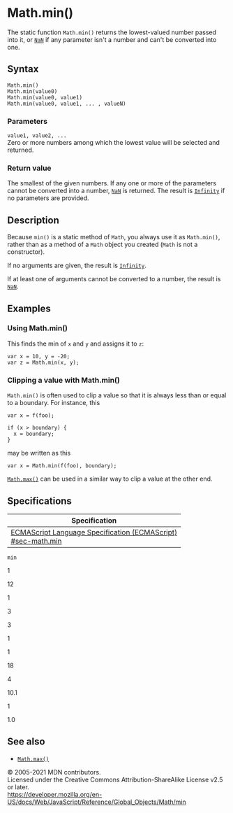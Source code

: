 # Math.min()

The static function `Math.min()` returns the lowest-valued number passed into it, or [`NaN`](../nan) if any parameter isn't a number and can't be converted into one.

## Syntax

    Math.min()
    Math.min(value0)
    Math.min(value0, value1)
    Math.min(value0, value1, ... , valueN)

### Parameters

`value1, value2, ...`  
Zero or more numbers among which the lowest value will be selected and returned.

### Return value

The smallest of the given numbers. If any one or more of the parameters cannot be converted into a number, [`NaN`](../nan) is returned. The result is [`Infinity`](../infinity) if no parameters are provided.

## Description

Because `min()` is a static method of `Math`, you always use it as `Math.min()`, rather than as a method of a `Math` object you created (`Math` is not a constructor).

If no arguments are given, the result is [`Infinity`](../infinity).

If at least one of arguments cannot be converted to a number, the result is [`NaN`](../nan).

## Examples

### Using Math.min()

This finds the min of `x` and `y` and assigns it to `z`:

    var x = 10, y = -20;
    var z = Math.min(x, y);

### Clipping a value with Math.min()

`Math.min()` is often used to clip a value so that it is always less than or equal to a boundary. For instance, this

    var x = f(foo);

    if (x > boundary) {
      x = boundary;
    }

may be written as this

    var x = Math.min(f(foo), boundary);

[`Math.max()`](max) can be used in a similar way to clip a value at the other end.

## Specifications

<table><thead><tr class="header"><th>Specification</th></tr></thead><tbody><tr class="odd"><td><a href="https://tc39.es/ecma262/#sec-math.min">ECMAScript Language Specification (ECMAScript)<br />
<span class="small">#sec-math.min</span></a></td></tr></tbody></table>

`min`

1

12

1

3

3

1

1

18

4

10.1

1

1.0

## See also

-   [`Math.max()`](max)

© 2005-2021 MDN contributors.  
Licensed under the Creative Commons Attribution-ShareAlike License v2.5 or later.  
<a href="https://developer.mozilla.org/en-US/docs/Web/JavaScript/Reference/Global_Objects/Math/min" class="_attribution-link">https://developer.mozilla.org/en-US/docs/Web/JavaScript/Reference/Global_Objects/Math/min</a>

